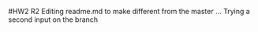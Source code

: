 #HW2
R2
Editing readme.md to make different from the master ...
Trying a second input on the branch 
